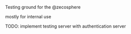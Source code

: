 Testing ground for the @zecosphere

mostly for internal use

TODO: implement testing server with authentication server
